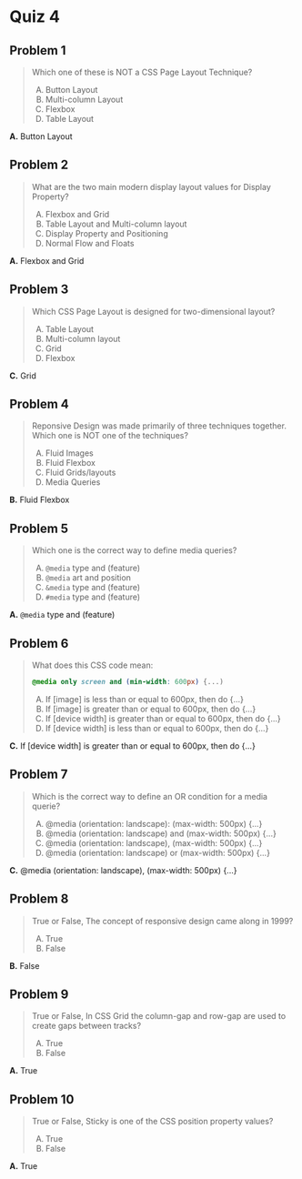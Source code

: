 <style type="text/css">ol { list-style-type: upper-alpha; }</style>

# Quiz 4

## Problem 1

> Which one of these is NOT a CSS Page Layout Technique?
>
> 1.  Button Layout
> 1.  Multi-column Layout
> 1.  Flexbox
> 1.  Table Layout

**A.** Button Layout

## Problem 2

> What are the two main modern display layout values for Display Property?
>
> 1.  Flexbox and Grid
> 1.  Table Layout and Multi-column layout
> 1.  Display Property and Positioning
> 1.  Normal Flow and Floats

**A.** Flexbox and Grid

## Problem 3

> Which CSS Page Layout is designed for two-dimensional layout?
>
> 1.  Table Layout
> 1.  Multi-column layout
> 1.  Grid
> 1.  Flexbox

**C.** Grid

## Problem 4

> Reponsive Design was made primarily of three techniques together. Which one is
  NOT one of the techniques?
>
> 1.  Fluid Images
> 1.  Fluid Flexbox
> 1.  Fluid Grids/layouts
> 1.  Media Queries

**B.** Fluid Flexbox

## Problem 5

> Which one is the correct way to define media queries?
>
> 1.  `@media` type and (feature)
> 1.  `@media` art and position
> 1.  `&media` type and (feature)
> 1.  `#media` type and (feature)

**A.** `@media` type and (feature)

## Problem 6

> What does this CSS code mean:
>
> ```css
> @media only screen and (min-width: 600px) {...)
> ```
>
> 1.  If [image] is less than or equal to 600px, then do {…}
> 1.  If [image] is greater than or equal to 600px, then do {…}
> 1.  If [device width] is greater than or equal to 600px, then do {…}
> 1.  If [device width] is less than or equal to 600px, then do {…}

**C.** If [device width] is greater than or equal to 600px, then do {…}

## Problem 7

> Which is the correct way to define an OR condition for a media querie?
>
> 1.  @media (orientation: landscape): (max-width: 500px) {...}
> 1.  @media (orientation: landscape) and (max-width: 500px) {...}
> 1.  @media (orientation: landscape), (max-width: 500px) {...}
> 1.  @media (orientation: landscape) or (max-width: 500px) {...}

**C.** @media (orientation: landscape), (max-width: 500px) {...}

## Problem 8

> True or False, The concept of responsive design came along in 1999?
>
> 1.  True
> 1.  False

**B.** False

## Problem 9

> True or False, In CSS Grid the column-gap and row-gap are used to create gaps
  between tracks?
>
> 1.  True
> 1.  False

**A.** True

## Problem 10

> True or False, Sticky is one of the CSS position property values?
>
> 1.  True
> 1.  False

**A.** True
